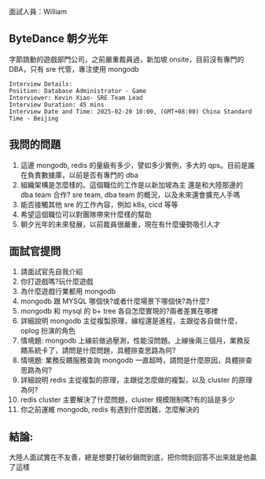 面試人員：William

## ByteDance 朝夕光年
字節跳動的遊戲部門公司，之前嚴重裁員過，新加坡 onsite，目前沒有專門的 DBA，只有 sre 代管，專注使用 mongodb

```
Interview Details:​
Position: Database Administrator - Game​
Interviewer: Kevin Xiao- SRE Team Lead​
Interview Duration: 45 mins​
Interview Date and Time: 2025-02-20 10:00, (GMT+08:00) China Standard Time - Beijing​
```

## 我問的問題
1. 這邊 mongodb, redis 的量級有多少，譬如多少實例，多大的 qps。目前是誰在負責數據庫，以前是否有專門的 dba
2. 組織架構是怎麼樣的。這個職位的工作是以新加坡為主 還是和大陸那邊的 dba team 合作? sre team, dba team 的概況，以及未來還會擴充人手嗎
3. 能否接觸其他 sre 的工作內容，例如 k8s, cicd 等等
4. 希望這個職位可以對團隊帶來什麼樣的幫助
5. 朝夕光年的未來發展，以前裁員很嚴重，現在有什麼優勢吸引人才


## 面試官提問
1. 請面試官先自我介紹
2. 你打遊戲嗎?玩什麼遊戲
3. 為什麼遊戲行業都用 mongodb
4. mongodb 跟 MYSQL 哪個快?或者什麼場景下哪個快?為什麼?
5. mongodb 和 mysql 的 b+ tree 各自怎麼實現的?兩者差異在哪裡
6. 詳細說明 mongodb 主從複製原理，線程還是進程，主跟從各自做什麼，oplog 扮演的角色
7. 情境題: mongodb 上線前做過壓測，性能沒問題。上線後兩三個月，業務反饋系統卡了，請問是什麼問題，具體排查思路為何?
8. 情境題: 業務反饋服務查詢 mongodb 一直超時，請問是什麼原因，具體排查思路為何?
9. 詳細說明 redis 主從複製的原理，主跟從怎麼做的複製，以及 cluster 的原理為何?
10. redis cluster 主要解決了什麼問題，cluster 規模限制嗎?有的話是多少
11. 你之前運維 mongodb, redis 有遇到什麼困難，怎麼解決的

## 結論:
大陸人面試實在不友善，總是想要打破砂鍋問到底，把你問到回答不出來就是他贏了這樣
